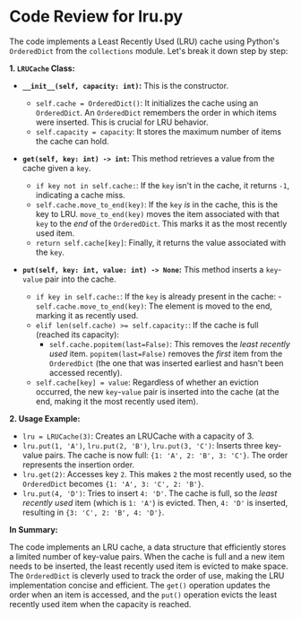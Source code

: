 # Code Review for lru.py

The code implements a Least Recently Used (LRU) cache using Python's `OrderedDict` from the `collections` module.  Let's break it down step by step:

**1. `LRUCache` Class:**

   - **`__init__(self, capacity: int)`:**  This is the constructor.
     - `self.cache = OrderedDict()`:  It initializes the cache using an `OrderedDict`.  An `OrderedDict` remembers the order in which items were inserted. This is crucial for LRU behavior.
     - `self.capacity = capacity`:  It stores the maximum number of items the cache can hold.

   - **`get(self, key: int) -> int`:** This method retrieves a value from the cache given a `key`.
     - `if key not in self.cache:`:  If the `key` isn't in the cache, it returns `-1`, indicating a cache miss.
     - `self.cache.move_to_end(key)`:  If the `key` *is* in the cache, this is the key to LRU.  `move_to_end(key)` moves the item associated with that `key` to the *end* of the `OrderedDict`. This marks it as the most recently used item.
     - `return self.cache[key]`:  Finally, it returns the value associated with the `key`.

   - **`put(self, key: int, value: int) -> None`:**  This method inserts a `key`-`value` pair into the cache.
     - `if key in self.cache:`: If the `key` is already present in the cache:
       -`self.cache.move_to_end(key)`: The element is moved to the end, marking it as recently used.
     - `elif len(self.cache) >= self.capacity:`: If the cache is full (reached its capacity):
       - `self.cache.popitem(last=False)`: This removes the *least recently used* item.  `popitem(last=False)` removes the *first* item from the `OrderedDict` (the one that was inserted earliest and hasn't been accessed recently).
     - `self.cache[key] = value`:  Regardless of whether an eviction occurred, the new `key`-`value` pair is inserted into the cache (at the end, making it the most recently used item).

**2. Usage Example:**

   - `lru = LRUCache(3)`: Creates an LRUCache with a capacity of 3.
   - `lru.put(1, 'A')`, `lru.put(2, 'B')`, `lru.put(3, 'C')`: Inserts three key-value pairs. The cache is now full: `{1: 'A', 2: 'B', 3: 'C'}`. The order represents the insertion order.
   - `lru.get(2)`: Accesses key `2`. This makes `2` the most recently used, so the `OrderedDict` becomes `{1: 'A', 3: 'C', 2: 'B'}`.
   - `lru.put(4, 'D')`:  Tries to insert `4: 'D'`. The cache is full, so the *least recently used* item (which is `1: 'A'`) is evicted.  Then, `4: 'D'` is inserted, resulting in `{3: 'C', 2: 'B', 4: 'D'}`.

**In Summary:**

The code implements an LRU cache, a data structure that efficiently stores a limited number of key-value pairs.  When the cache is full and a new item needs to be inserted, the least recently used item is evicted to make space.  The `OrderedDict` is cleverly used to track the order of use, making the LRU implementation concise and efficient.  The `get()` operation updates the order when an item is accessed, and the `put()` operation evicts the least recently used item when the capacity is reached.
